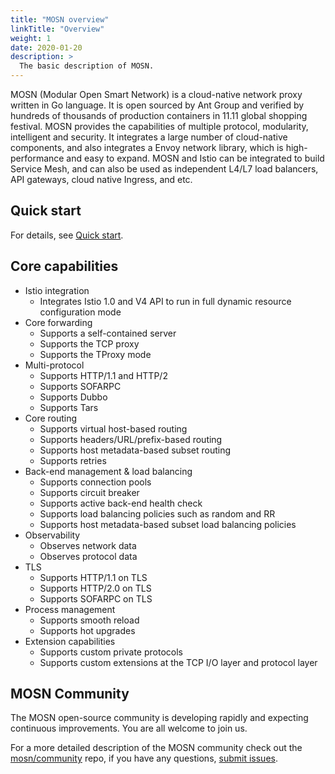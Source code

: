 ```yaml
---
title: "MOSN overview"
linkTitle: "Overview"
weight: 1
date: 2020-01-20
description: >
  The basic description of MOSN.
---
```


MOSN (Modular Open Smart Network) is a cloud-native network proxy written in Go language. It is open sourced by Ant Group and verified by hundreds of thousands of production containers in 11.11 global shopping festival. MOSN provides the capabilities of multiple protocol, modularity, intelligent and security. It integrates a large number of cloud-native components, and also integrates a Envoy network library, which is high-performance and easy to expand. MOSN and Istio can be integrated to build Service Mesh, and can also be used as independent L4/L7 load balancers, API gateways, cloud native Ingress, and etc.

## Quick start

For details, see [Quick start](../quick-start).

## Core capabilities

- Istio integration
   - Integrates Istio 1.0 and V4 API to run in full dynamic resource configuration mode
- Core forwarding
   - Supports a self-contained server
   - Supports the TCP proxy
   - Supports the TProxy mode
- Multi-protocol
   - Supports HTTP/1.1 and HTTP/2
   - Supports SOFARPC
   - Supports Dubbo
   - Supports Tars
- Core routing
   - Supports virtual host-based routing
   - Supports headers/URL/prefix-based routing
   - Supports host metadata-based subset routing
   - Supports retries
- Back-end management & load balancing
   - Supports connection pools
   - Supports circuit breaker
   - Supports active back-end health check
   - Supports load balancing policies such as random and RR
   - Supports host metadata-based subset load balancing policies
- Observability
   - Observes network data
   - Observes protocol data
- TLS
   - Supports HTTP/1.1 on TLS
   - Supports HTTP/2.0 on TLS
   - Supports SOFARPC on TLS
- Process management
   - Supports smooth reload
   - Supports hot upgrades
- Extension capabilities
   - Supports custom private protocols
   - Supports custom extensions at the TCP I/O layer and protocol layer

## MOSN Community

The MOSN open-source community is developing rapidly and expecting continuous improvements. You are all welcome to join us.

For a more detailed description of the MOSN community check out the [mosn/community](https://github.com/mosn/community) repo, if you have any questions, [submit issues](https://github.com/mosn/mosn/issues).

